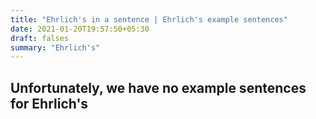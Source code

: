 ```yaml
---
title: "Ehrlich's in a sentence | Ehrlich's example sentences"
date: 2021-01-20T19:57:50+05:30
draft: falses
summary: "Ehrlich's"
---
```

## Unfortunately, we have no example sentences for Ehrlich's                 
